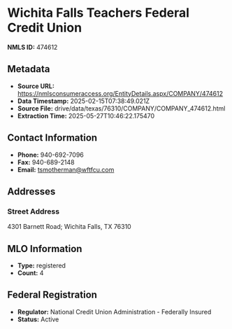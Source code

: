 # Wichita Falls Teachers Federal Credit Union

**NMLS ID:** 474612

## Metadata
- **Source URL:** https://nmlsconsumeraccess.org/EntityDetails.aspx/COMPANY/474612
- **Data Timestamp:** 2025-02-15T07:38:49.021Z
- **Source File:** drive/data/texas/76310/COMPANY/COMPANY_474612.html
- **Extraction Time:** 2025-05-27T10:46:22.175470

## Contact Information
- **Phone:** 940-692-7096
- **Fax:** 940-689-2148
- **Email:** tsmotherman@wftfcu.com

## Addresses
### Street Address
4301 Barnett Road; Wichita Falls, TX 76310

## MLO Information
- **Type:** registered
- **Count:** 4

## Federal Registration
- **Regulator:** National Credit Union Administration - Federally Insured
- **Status:** Active
